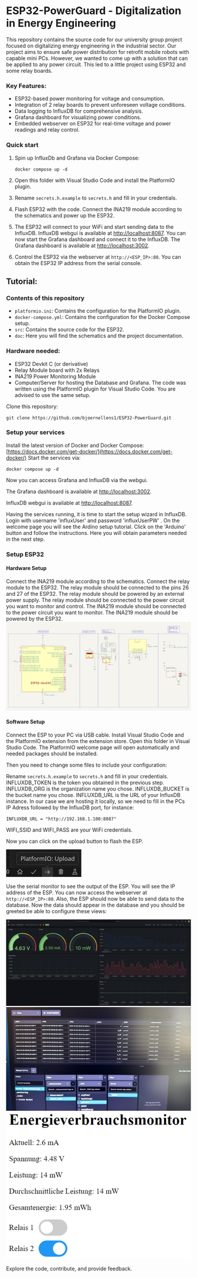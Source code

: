 # ESP32-PowerGuard - Digitalization in Energy Engineering

This repository contains the source code for our university group project focused on digitalizing energy engineering in the industrial sector. Our project aims to ensure safe power distribution for retrofit mobile robots with capable mini PCs. However, we wanted to come up with a solution that can be applied to any power circuit. This led to a little project using ESP32 and some relay boards.

### Key Features:

- ESP32-based power monitoring for voltage and consumption.
- Integration of 2 relay boards to prevent unforeseen voltage conditions.
- Data logging to InfluxDB for comprehensive analysis.
- Grafana dashboard for visualizing power conditions.
- Embedded webserver on ESP32 for real-time voltage and power readings and relay control.

### Quick start
1. Spin up InfluxDb and Grafana via Docker Compose:

    ```shell
    docker compose up -d
    ```

2. Open this folder with Visual Studio Code and install the PlatformIO plugin.
3. Rename `secrets.h.example` to `secrets.h` and fill in your credentials.
4. Flash ESP32 with the code. Connect the INA219 module according to the schematics and power up the ESP32.
5. The ESP32 will connect to your WiFi and start sending data to the InfluxDB. InfluxDB webgui is available at [http://localhost:8087](http://localhost:8087). You can now start the Grafana dashboard and connect it to the InfluxDB. The Grafana dashboard is available at [http://localhost:3002](http://localhost:3002).
6. Control the ESP32 via the webserver at `http://<ESP_IP>:80`.
   You can obtain the ESP32 IP address from the serial console.

## Tutorial:
### Contents of this repository
- `platformio.ini`: Contains the configuration for the PlatformIO plugin.
- `docker-compose.yml`: Contains the configuration for the Docker Compose setup.
- `src`: Contains the source code for the ESP32.
- `doc`: Here you will find the schematics and the project documentation.

### Hardware needed:
- ESP32 Devkit C (or derivative)
- Relay Module board with 2x Relays
- INA219 Power Monitoring Module
- Computer/Server for hosting the Database and Grafana.
The code was written using the PlatformIO plugin for Visual Studio Code. You are advised to use the same setup.

Clone this repository:
```shell
git clone https://github.com/bjoernellens1/ESP32-PowerGuard.git
```

### Setup your services
Install the latest version of Docker and Docker Compose:
    [https://docs.docker.com/get-docker/](https://docs.docker.com/get-docker/)
Start the services via:
```shell
docker compose up -d
```

Now you can access Grafana and InfluxDB via the webgui.

The Grafana dashboard is available at [http://localhost:3002](http://localhost:3002).

InfluxDB webgui is available at [http://localhost:8087](http://localhost:8087).

Having the services running, it is time to start the setup wizard in InfluxDB. Login with username 'influxUser' and password 'influxUserPW' .
On the welcome page you will see the Ardino setup tutorial. Click on the 'Arduino' button and follow the instructions. Here you will obtain parameters needed in the next step.

### Setup ESP32
#### Hardware Setup
Connect the INA219 module according to the schematics. 
Connect the relay module to the ESP32. The relay module should be connected to the pins 26 and 27 of the ESP32. The relay module should be powered by an external power supply. The relay module should be connected to the power circuit you want to monitor and control. The INA219 module should be connected to the power circuit you want to monitor. The INA219 module should be powered by the ESP32.
![Schematics - Wiring](resources/wiring.png)


#### Software Setup
Connect the ESP to your PC via USB cable. Install Visual Studio Code and the PlatformIO extension from the extension store.
Open this folder in Visual Studio Code. The PlatformIO welcome page will open automatically and needed packages should be installed.

Then you need to change some files to include your configuration:

Rename `secrets.h.example` to `secrets.h` and fill in your credentials. INFLUXDB_TOKEN is the token you obtained in the previous step. INFLUXDB_ORG is the organization name you chose. INFLUXDB_BUCKET is the bucket name you chose. INFLUXDB_URL is the URL of your InfluxDB instance. In our case we are hosting it locally, so we need to fill in the PCs IP Adress followed by the InfluxDB port, for instance:

```
INFLUXDB_URL = "http://192.168.1.100:8087"
```

 WIFI_SSID and WIFI_PASS are your WiFi credentials.
 

Now you can click on the upload button to flash the ESP.

![Upload Button](resources/upload.png)

Use the serial monitor to see the output of the ESP. You will see the IP address of the ESP. You can now access the webserver at `http://<ESP_IP>:80`.
Also, the ESP should now be able to send data to the database. Now the data should appear in the database and you should be greeted be able to configure these views:

![Grafana Dashboard](resources/dashboard.png)
![InfluxDB Data](resources/influxdb.jpeg)
![ESP32 Webserver](resources/webserver.png)


Explore the code, contribute, and provide feedback.
